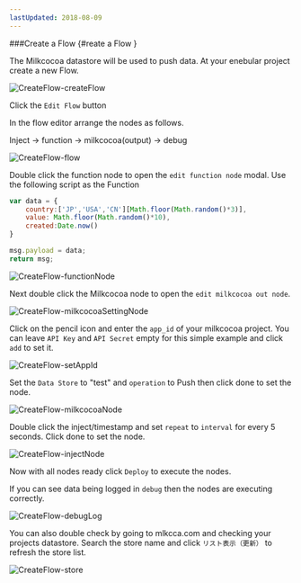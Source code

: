 ```yaml
---
lastUpdated: 2018-08-09
---
```


###Create a Flow  {#reate a Flow }

The Milkcocoa datastore will be used to push data.
At your enebular project create a new Flow. 

![CreateFlow-createFlow](./../../../../img/InfoMotion/DataSource/Milkcocoa-v2/CreateFlow-createFlow.png)

Click the `Edit Flow` button 

In the flow editor arrange the nodes as follows. 

Inject -> function -> milkcocoa(output) -> debug 

![CreateFlow-flow](./../../../../img/InfoMotion/DataSource/Milkcocoa-v2/CreateFlow-flow.png)

Double click the function node to open the `edit function node` modal. 
Use the following script as the Function

```javascript
var data = {
    country:['JP','USA','CN'][Math.floor(Math.random()*3)],
    value: Math.floor(Math.random()*10),
    created:Date.now()
}

msg.payload = data; 
return msg;
```

![CreateFlow-functionNode](./../../../../img/InfoMotion/DataSource/Milkcocoa-v2/CreateFlow-functionNode.png)


Next double click the Milkcocoa node to open the `edit milkcocoa out node`. 

![CreateFlow-milkcocoaSettingNode](./../../../../img/InfoMotion/DataSource/Milkcocoa-v2/CreateFlow-milkcocoaSettingNode.png)

Click on the pencil icon and enter the `app_id` of your milkcocoa project. 
You can leave `API Key` and `API Secret` empty for this simple example and 
click `add` to set it. 

![CreateFlow-setAppId](./../../../../img/InfoMotion/DataSource/Milkcocoa-v2/CreateFlow-setAppId.png)


Set the `Data Store` to "test" and `operation` to Push then click done to set the node. 

![CreateFlow-milkcocoaNode](./../../../../img/InfoMotion/DataSource/Milkcocoa-v2/CreateFlow-milkcocoaNode.png)


Double click the inject/timestamp and set `repeat` to `interval` for every 5 seconds. 
Click done to set the node. 

![CreateFlow-injectNode](./../../../../img/InfoMotion/DataSource/Milkcocoa-v2/CreateFlow-injectNode.png)


Now with all nodes ready click `Deploy` to execute the nodes. 


If you can see data being logged in `debug` then the nodes are executing correctly. 

![CreateFlow-debugLog](./../../../../img/InfoMotion/DataSource/Milkcocoa-v2/CreateFlow-debugLog.png)

You can also double check by going to mlkcca.com  and checking your projects datastore.
Search the store name and click `リスト表示（更新）` to refresh the store list. 

![CreateFlow-store](./../../../../img/InfoMotion/DataSource/Milkcocoa-v2/CreateFlow-store.png)

